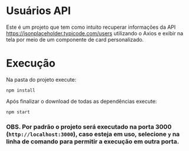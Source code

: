# Usuários API

Este é um projeto que tem como intuito recuperar informações da API https://jsonplaceholder.typicode.com/users utilizando o Axios e exibir na tela por meio de um componente de card personalizado.

# Execução

Na pasta do projeto execute:

`npm install`

Após finalizar o download de todas as dependências execute:

`npm start`

### OBS. Por padrão o projeto será executado na porta 3000 (`http://localhost:3000`), caso esteja em uso, selecione `y` na linha de comando para permitir a execução em outra porta.
